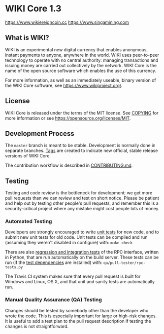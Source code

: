 WIKI Core 1.3
===============================


https://www.wikiereigncoin.cc
https://www.singamining.com

What is WIKI?
----------------

WIKI is an experimental new digital currency that enables anonymous, instant
payments to anyone, anywhere in the world. WIKI uses peer-to-peer technology
to operate with no central authority: managing transactions and issuing money
are carried out collectively by the network. WIKI Core is the name of the open
source software which enables the use of this currency.

For more information, as well as an immediately useable, binary version of
the WIKI Core software, see https://www.wikiproject.org/.


License
-------

WIKI Core is released under the terms of the MIT license. See [COPYING](COPYING) for more
information or see https://opensource.org/licenses/MIT.

Development Process
-------------------

The `master` branch is meant to be stable. Development is normally done in separate branches.
[Tags](https://github.com/wikicrypto/wiki/tags) are created to indicate new official,
stable release versions of WIKI Core.

The contribution workflow is described in [CONTRIBUTING.md](CONTRIBUTING.md).

Testing
-------

Testing and code review is the bottleneck for development; we get more pull
requests than we can review and test on short notice. Please be patient and help out by testing
other people's pull requests, and remember this is a security-critical project where any mistake might cost people
lots of money.

### Automated Testing

Developers are strongly encouraged to write [unit tests](/doc/unit-tests.md) for new code, and to
submit new unit tests for old code. Unit tests can be compiled and run
(assuming they weren't disabled in configure) with: `make check`

There are also [regression and integration tests](/qa) of the RPC interface, written
in Python, that are run automatically on the build server.
These tests can be run (if the [test dependencies](/qa) are installed) with: `qa/pull-tester/rpc-tests.py`

The Travis CI system makes sure that every pull request is built for Windows
and Linux, OS X, and that unit and sanity tests are automatically run.

### Manual Quality Assurance (QA) Testing

Changes should be tested by somebody other than the developer who wrote the
code. This is especially important for large or high-risk changes. It is useful
to add a test plan to the pull request description if testing the changes is
not straightforward.
